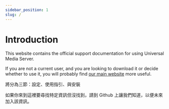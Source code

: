 ```yaml
---
sidebar_position: 1
slug: /
---
```


# Introduction

This website contains the official support documentation for using Universal Media Server.

If you are not a current user, and you are looking to download it or decide whether to use it, you will probably find [our main website](https://www.universalmediaserver.com) more useful.

將分為三節：設定、使用指引、與安裝

如果你來到這裡要尋找特定資訊但沒找到，請到 Github 上讓我們知道，以便未來加入該資訊。
